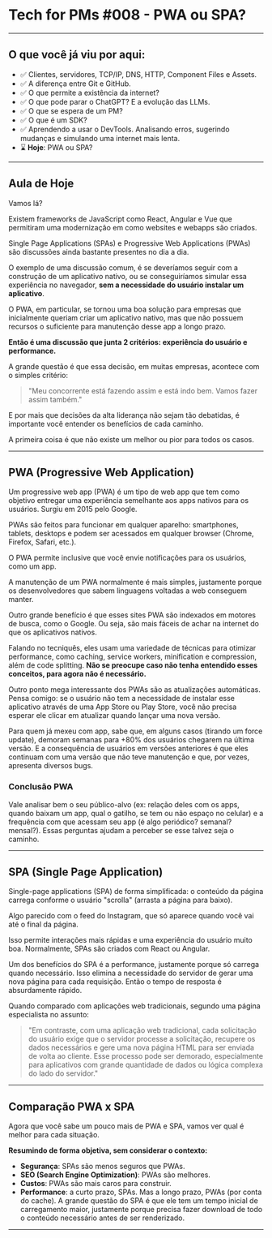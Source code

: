 # Tech for PMs #008 - PWA ou SPA?

---

## O que você já viu por aqui:
- ✅ Clientes, servidores, TCP/IP, DNS, HTTP, Component Files e Assets.
- ✅ A diferença entre Git e GitHub.
- ✅ O que permite a existência da internet?
- ✅ O que pode parar o ChatGPT? E a evolução das LLMs.
- ✅ O que se espera de um PM?
- ✅ O que é um SDK?
- ✅ Aprendendo a usar o DevTools. Analisando erros, sugerindo mudanças e simulando uma internet mais lenta.
- ⌛️ **Hoje**: PWA ou SPA?

---

## Aula de Hoje
Vamos lá?

Existem frameworks de JavaScript como React, Angular e Vue que permitiram uma modernização em como websites e webapps são criados.

Single Page Applications (SPAs) e Progressive Web Applications (PWAs) são discussões ainda bastante presentes no dia a dia.

O exemplo de uma discussão comum, é se deveríamos seguir com a construção de um aplicativo nativo, ou se conseguiríamos simular essa experiência no navegador, **sem a necessidade do usuário instalar um aplicativo**.

O PWA, em particular, se tornou uma boa solução para empresas que inicialmente queriam criar um aplicativo nativo, mas que não possuem recursos o suficiente para manutenção desse app a longo prazo.

**Então é uma discussão que junta 2 critérios: experiência do usuário e performance.**

A grande questão é que essa decisão, em muitas empresas, acontece com o simples critério:

> "Meu concorrente está fazendo assim e está indo bem. Vamos fazer assim também."

E por mais que decisões da alta liderança não sejam tão debatidas, é importante você entender os benefícios de cada caminho.

A primeira coisa é que não existe um melhor ou pior para todos os casos.

---

## PWA (Progressive Web Application)
Um progressive web app (PWA) é um tipo de web app que tem como objetivo entregar uma experiência semelhante aos apps nativos para os usuários. Surgiu em 2015 pelo Google.

PWAs são feitos para funcionar em qualquer aparelho: smartphones, tablets, desktops e podem ser acessados em qualquer browser (Chrome, Firefox, Safari, etc.).

O PWA permite inclusive que você envie notificações para os usuários, como um app.

A manutenção de um PWA normalmente é mais simples, justamente porque os desenvolvedores que sabem linguagens voltadas a web conseguem manter.

Outro grande benefício é que esses sites PWA são indexados em motores de busca, como o Google. Ou seja, são mais fáceis de achar na internet do que os aplicativos nativos.

Falando no tecniquês, eles usam uma variedade de técnicas para otimizar performance, como caching, service workers, minification e compression, além de code splitting. **Não se preocupe caso não tenha entendido esses conceitos, para agora não é necessário.**

Outro ponto mega interessante dos PWAs são as atualizações automáticas. Pensa comigo: se o usuário não tem a necessidade de instalar esse aplicativo através de uma App Store ou Play Store, você não precisa esperar ele clicar em atualizar quando lançar uma nova versão.

Para quem já mexeu com app, sabe que, em alguns casos (tirando um force update), demoram semanas para +80% dos usuários chegarem na última versão. E a consequência de usuários em versões anteriores é que eles continuam com uma versão que não teve manutenção e que, por vezes, apresenta diversos bugs.

### Conclusão PWA
Vale analisar bem o seu público-alvo (ex: relação deles com os apps, quando baixam um app, qual o gatilho, se tem ou não espaço no celular) e a frequência com que acessam seu app (é algo periódico? semanal? mensal?). Essas perguntas ajudam a perceber se esse talvez seja o caminho.

---

## SPA (Single Page Application)
Single-page applications (SPA) de forma simplificada: o conteúdo da página carrega conforme o usuário "scrolla" (arrasta a página para baixo).

Algo parecido com o feed do Instagram, que só aparece quando você vai até o final da página.

Isso permite interações mais rápidas e uma experiência do usuário muito boa. Normalmente, SPAs são criados com React ou Angular.

Um dos benefícios do SPA é a performance, justamente porque só carrega quando necessário. Isso elimina a necessidade do servidor de gerar uma nova página para cada requisição. Então o tempo de resposta é absurdamente rápido.

Quando comparado com aplicações web tradicionais, segundo uma página especialista no assunto:

> "Em contraste, com uma aplicação web tradicional, cada solicitação do usuário exige que o servidor processe a solicitação, recupere os dados necessários e gere uma nova página HTML para ser enviada de volta ao cliente. Esse processo pode ser demorado, especialmente para aplicativos com grande quantidade de dados ou lógica complexa do lado do servidor."

---

## Comparação PWA x SPA
Agora que você sabe um pouco mais de PWA e SPA, vamos ver qual é melhor para cada situação.

**Resumindo de forma objetiva, sem considerar o contexto:**

- **Segurança**: SPAs são menos seguros que PWAs.
- **SEO (Search Engine Optimization)**: PWAs são melhores.
- **Custos**: PWAs são mais caros para construir.
- **Performance**: a curto prazo, SPAs. Mas a longo prazo, PWAs (por conta do cache). A grande questão do SPA é que ele tem um tempo inicial de carregamento maior, justamente porque precisa fazer download de todo o conteúdo necessário antes de ser renderizado.

---
